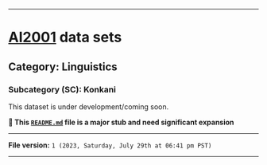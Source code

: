 
***

# [AI2001](https://github.com/seanpm2001/AI2001/) data sets

## Category: Linguistics

### Subcategory (SC): Konkani

This dataset is under development/coming soon.

**🌱️ This [`README.md`](/README.md) file is a major stub and need significant expansion**

***

**File version:** `1 (2023, Saturday, July 29th at 06:41 pm PST)`

***

